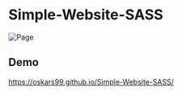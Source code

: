 # Simple-Website-SASS
![Page](website.png)

## Demo
https://oskars99.github.io/Simple-Website-SASS/
